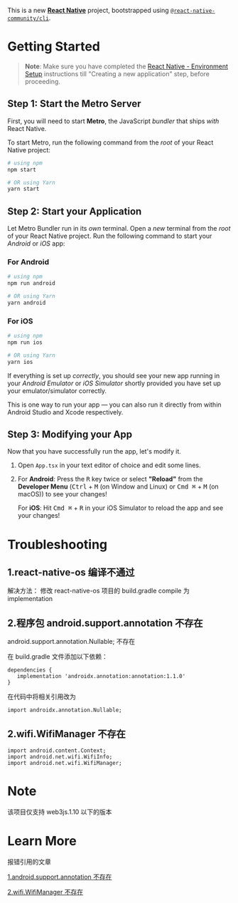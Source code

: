 This is a new [**React Native**](https://reactnative.dev) project, bootstrapped using [`@react-native-community/cli`](https://github.com/react-native-community/cli).

# Getting Started

> **Note**: Make sure you have completed the [React Native - Environment Setup](https://reactnative.dev/docs/environment-setup) instructions till "Creating a new application" step, before proceeding.

## Step 1: Start the Metro Server

First, you will need to start **Metro**, the JavaScript _bundler_ that ships _with_ React Native.

To start Metro, run the following command from the _root_ of your React Native project:

```bash
# using npm
npm start

# OR using Yarn
yarn start
```

## Step 2: Start your Application

Let Metro Bundler run in its _own_ terminal. Open a _new_ terminal from the _root_ of your React Native project. Run the following command to start your _Android_ or _iOS_ app:

### For Android

```bash
# using npm
npm run android

# OR using Yarn
yarn android
```

### For iOS

```bash
# using npm
npm run ios

# OR using Yarn
yarn ios
```

If everything is set up _correctly_, you should see your new app running in your _Android Emulator_ or _iOS Simulator_ shortly provided you have set up your emulator/simulator correctly.

This is one way to run your app — you can also run it directly from within Android Studio and Xcode respectively.

## Step 3: Modifying your App

Now that you have successfully run the app, let's modify it.

1. Open `App.tsx` in your text editor of choice and edit some lines.
2. For **Android**: Press the <kbd>R</kbd> key twice or select **"Reload"** from the **Developer Menu** (<kbd>Ctrl</kbd> + <kbd>M</kbd> (on Window and Linux) or <kbd>Cmd ⌘</kbd> + <kbd>M</kbd> (on macOS)) to see your changes!

   For **iOS**: Hit <kbd>Cmd ⌘</kbd> + <kbd>R</kbd> in your iOS Simulator to reload the app and see your changes!


# Troubleshooting

## 1.react-native-os 编译不通过

解决方法：
修改 react-native-os 项目的 build.gradle compile 为 implementation

## 2.程序包 android.support.annotation 不存在

android.support.annotation.Nullable; 不存在

在 build.gradle 文件添加以下依赖：

```
dependencies {
   implementation 'androidx.annotation:annotation:1.1.0'
}
```

在代码中将相关引用改为

```
import androidx.annotation.Nullable;
```

## 2.wifi.WifiManager 不存在

```
import android.content.Context;
import android.net.wifi.WifiInfo;
import android.net.wifi.WifiManager;
```

# Note

该项目仅支持 web3js.1.10 以下的版本

# Learn More

报错引用的文章

[1.android.support.annotation 不存在](https://blog.csdn.net/liting870907/article/details/121158951)

[2.wifi.WifiManager 不存在](https://blog.csdn.net/niudaly/article/details/27678395)
